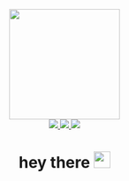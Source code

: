 <div id="header" align="center">
  <img src="https://media1.giphy.com/media/v1.Y2lkPTc5MGI3NjExdW1nZmdxNXM0a212aGt2aWhhODNycm80Y21wZnBneXVrbW0wN3c3YiZlcD12MV9pbnRlcm5hbF9naWZfYnlfaWQmY3Q9Zw/13HgwGsXF0aiGY/giphy.gif" width="200"/>
<div id="badges">
  <a href="https://t.me/matvao1503">
     <img src="https://img.shields.io/badge/Telegram-blue?logo=telegram&logoColor=white&style=for-the-badge">
  </a>
  <a href="https://discord.com/users/543014223148613652">
    <img src="https://img.shields.io/badge/Discord-purple?logo=discord&logoColor=white&style=for-the-badge">
  </a>
  <a href="mailto:muravskiy.03@mail.ru">
     <img src="https://img.shields.io/badge/Email-yellow?logo=gmail&logoColor=white&style=for-the-badge"">
  </a>
</div>
  <h1>
  hey there
  <img src="https://media.giphy.com/media/hvRJCLFzcasrR4ia7z/giphy.gif" width="30px"/>
</h1>
</div>
